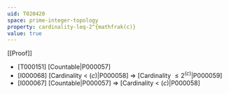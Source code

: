 ```yaml
---
uid: T020420
space: prime-integer-topology
property: cardinality-leq-2^{mathfrak(c)}
value: true
---
```

[[Proof]]

* [T000151] [Countable|P000057]
* [I000068] [Cardinality < $\mathfrak(c)$|P000058] => [Cardinality $\leq 2^{\mathfrak(c)}$|P000059]
* [I000067] [Countable|P000057] => [Cardinality < $\mathfrak(c)$|P000058]

